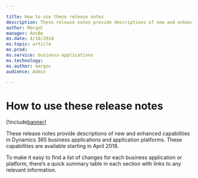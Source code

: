```yaml
---

title: How to use these release notes
description: These release notes provide descriptions of new and enhanced capabilities in Dynamics 365 business applications and application platforms.
author: MargoC
manager: AnnBe
ms.date: 4/18/2018
ms.topic: article
ms.prod: 
ms.service: business-applications
ms.technology: 
ms.author: margoc
audience: Admin

---
```

#  How to use these release notes




[!include[banner](../includes/banner.md)]

These release notes provide descriptions of new and enhanced capabilities in
Dynamics 365 business applications and application platforms. These capabilities
are available starting in April 2018.

To make it easy to find a list of changes for each business application or
platform, there’s a quick summary table in each section with links to any
relevant information.
